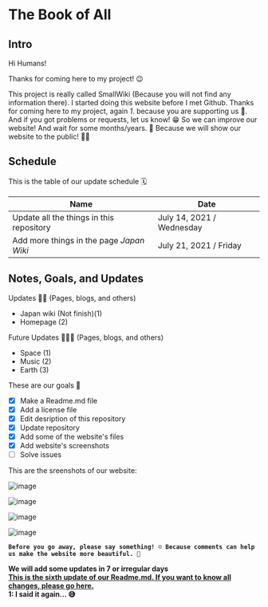 # The Book of All

## Intro

Hi Humans!

Thanks for coming here to my project! 😉

This project is really called SmallWiki (Because you will not find any information there). I started doing this website before I met Github. Thanks for coming here to my project, again *1*. because you are supporting us 💖. And if you got problems or requests, let us know! 😁 So we can improve our website! And wait for some months/years. 🤔 Because we will show our website to the public! 📢📢

## Schedule

This is the table of our update schedule 🗓️

| Name | Date |
| ------------- | ------------- |
| Update all the things in this repository | July 14, 2021 / Wednesday |
| Add more things in the page *Japan Wiki*  | July 21, 2021 / Friday |

## Notes, Goals, and Updates

Updates 👨‍💻 (Pages, blogs, and others)

- Japan wiki (Not finish)(1)
- Homepage (2)

Future Updates 👨‍💻🔮 (Pages, blogs, and others)

- Space (1)
- Music (2)
- Earth (3)

These are our goals 🎯

- [x] Make a Readme.md file
- [x] Add a license file
- [x] Edit desription of this repository
- [x] Update repository
- [x] Add some of the website's files
- [x] Add website's screenshots
- [ ] Solve issues

This are the sreenshots of our website:

![image](https://user-images.githubusercontent.com/87217827/126609987-74d55812-fa3a-4e52-afaf-1870e6976151.png)

![image](https://user-images.githubusercontent.com/87217827/126610200-3484147d-29c6-439a-8b22-2272857f2a37.png)

![image](https://user-images.githubusercontent.com/87217827/126610245-6a0ac872-8b21-4f40-a993-6a4ae47e05b9.png)

![image](https://user-images.githubusercontent.com/87217827/126610276-d387b73d-9c35-4bf4-ab7c-b322198d81fc.png)

**`Before you go away, please say something! ☺️ Because comments can help us make the website more beautiful. 💖`**


**We will add some updates in 7 or irregular days** <br/>
**[This is the sixth update of our Readme.md. If you want to know all changes, please go here.](https://bit.ly/3iR9dcD)** <br/>
**1: I said it again... 😅**


